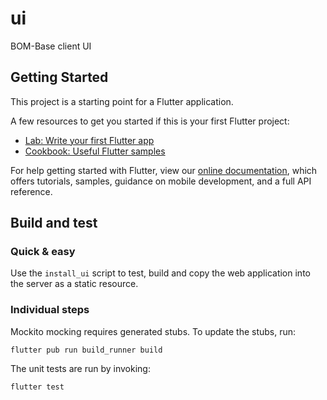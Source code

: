 # ui

BOM-Base client UI

## Getting Started

This project is a starting point for a Flutter application.

A few resources to get you started if this is your first Flutter project:

- [Lab: Write your first Flutter app](https://flutter.dev/docs/get-started/codelab)
- [Cookbook: Useful Flutter samples](https://flutter.dev/docs/cookbook)

For help getting started with Flutter, view our
[online documentation](https://flutter.dev/docs), which offers tutorials,
samples, guidance on mobile development, and a full API reference.

## Build and test

### Quick & easy

Use the `install_ui` script to test, build and copy the web application into the
server as a static resource.

### Individual steps

Mockito mocking requires generated stubs. To update the stubs, run:

```shell
flutter pub run build_runner build
```

The unit tests are run by invoking:

```shell
flutter test
```
